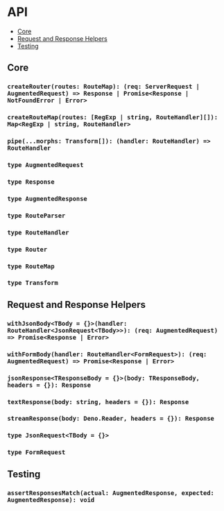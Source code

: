 # API

* [Core](#core)
* [Request and Response Helpers](#request-and-response-helpers)
* [Testing](#testing)

## Core

### `createRouter(routes: RouteMap): (req: ServerRequest | AugmentedRequest) => Response | Promise<Response | NotFoundError | Error>`
### `createRouteMap(routes: [RegExp | string, RouteHandler][]): Map<RegExp | string, RouteHandler>`
### `pipe(...morphs: Transform[]): (handler: RouteHandler) => RouteHandler`
### `type AugmentedRequest`
### `type Response`
### `type AugmentedResponse`
### `type RouteParser`
### `type RouteHandler`
### `type Router`
### `type RouteMap`
### `type Transform`

## Request and Response Helpers

### `withJsonBody<TBody = {}>(handler: RouteHandler<JsonRequest<TBody>>): (req: AugmentedRequest) => Promise<Response | Error>`
### `withFormBody(handler: RouteHandler<FormRequest>): (req: AugmentedRequest) => Promise<Response | Error>`
### `jsonResponse<TResponseBody = {}>(body: TResponseBody, headers = {}): Response`
### `textResponse(body: string, headers = {}): Response`
### `streamResponse(body: Deno.Reader, headers = {}): Response`
### `type JsonRequest<TBody = {}>`
### `type FormRequest`

## Testing

### `assertResponsesMatch(actual: AugmentedResponse, expected: AugmentedResponse): void`
